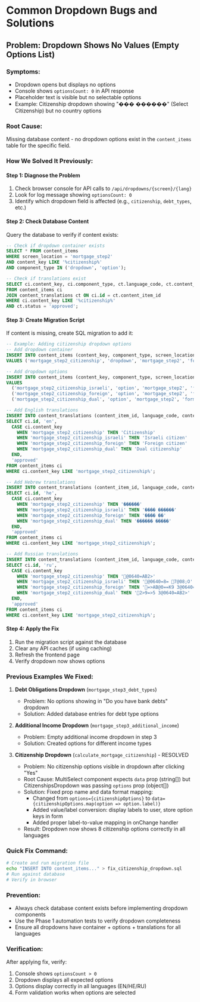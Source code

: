 # Common Dropdown Bugs and Solutions

## Problem: Dropdown Shows No Values (Empty Options List)

### Symptoms:
- Dropdown opens but displays no options
- Console shows `optionsCount: 0` in API response
- Placeholder text is visible but no selectable options
- Example: Citizenship dropdown showing "��� ������" (Select Citizenship) but no country options

### Root Cause:
Missing database content - no dropdown options exist in the `content_items` table for the specific field.

### How We Solved It Previously:

#### Step 1: Diagnose the Problem
1. Check browser console for API calls to `/api/dropdowns/{screen}/{lang}`
2. Look for log message showing `optionsCount: 0`
3. Identify which dropdown field is affected (e.g., `citizenship`, `debt_types`, etc.)

#### Step 2: Check Database Content
Query the database to verify if content exists:
```sql
-- Check if dropdown container exists
SELECT * FROM content_items 
WHERE screen_location = 'mortgage_step2' 
AND content_key LIKE '%citizenship%'
AND component_type IN ('dropdown', 'option');

-- Check if translations exist
SELECT ci.content_key, ci.component_type, ct.language_code, ct.content_value 
FROM content_items ci
JOIN content_translations ct ON ci.id = ct.content_item_id
WHERE ci.content_key LIKE '%citizenship%' 
AND ct.status = 'approved';
```

#### Step 3: Create Migration Script
If content is missing, create SQL migration to add it:
```sql
-- Example: Adding citizenship dropdown options
-- Add dropdown container
INSERT INTO content_items (content_key, component_type, screen_location, category, is_active)
VALUES ('mortgage_step2_citizenship', 'dropdown', 'mortgage_step2', 'form', true);

-- Add dropdown options
INSERT INTO content_items (content_key, component_type, screen_location, category, is_active)
VALUES 
  ('mortgage_step2_citizenship_israeli', 'option', 'mortgage_step2', 'form', true),
  ('mortgage_step2_citizenship_foreign', 'option', 'mortgage_step2', 'form', true),
  ('mortgage_step2_citizenship_dual', 'option', 'mortgage_step2', 'form', true);

-- Add English translations
INSERT INTO content_translations (content_item_id, language_code, content_value, status)
SELECT ci.id, 'en', 
  CASE ci.content_key
    WHEN 'mortgage_step2_citizenship' THEN 'Citizenship'
    WHEN 'mortgage_step2_citizenship_israeli' THEN 'Israeli citizen'
    WHEN 'mortgage_step2_citizenship_foreign' THEN 'Foreign citizen'
    WHEN 'mortgage_step2_citizenship_dual' THEN 'Dual citizenship'
  END,
  'approved'
FROM content_items ci
WHERE ci.content_key LIKE 'mortgage_step2_citizenship%';

-- Add Hebrew translations
INSERT INTO content_translations (content_item_id, language_code, content_value, status)
SELECT ci.id, 'he', 
  CASE ci.content_key
    WHEN 'mortgage_step2_citizenship' THEN '������'
    WHEN 'mortgage_step2_citizenship_israeli' THEN '���� ������'
    WHEN 'mortgage_step2_citizenship_foreign' THEN '���� ��'
    WHEN 'mortgage_step2_citizenship_dual' THEN '������ �����'
  END,
  'approved'
FROM content_items ci
WHERE ci.content_key LIKE 'mortgage_step2_citizenship%';

-- Add Russian translations
INSERT INTO content_translations (content_item_id, language_code, content_value, status)
SELECT ci.id, 'ru', 
  CASE ci.content_key
    WHEN 'mortgage_step2_citizenship' THEN '@0640=AB2>'
    WHEN 'mortgage_step2_citizenship_israeli' THEN '@0640=8= 7@08;O'
    WHEN 'mortgage_step2_citizenship_foreign' THEN '=>AB@0==K9 3@0640=8='
    WHEN 'mortgage_step2_citizenship_dual' THEN '2>9=>5 3@0640=AB2>'
  END,
  'approved'
FROM content_items ci
WHERE ci.content_key LIKE 'mortgage_step2_citizenship%';
```

#### Step 4: Apply the Fix
1. Run the migration script against the database
2. Clear any API caches (if using caching)
3. Refresh the frontend page
4. Verify dropdown now shows options

### Previous Examples We Fixed:

1. **Debt Obligations Dropdown** (`mortgage_step3_debt_types`)
   - Problem: No options showing in "Do you have bank debts" dropdown
   - Solution: Added database entries for debt type options

2. **Additional Income Dropdown** (`mortgage_step3_additional_income`)
   - Problem: Empty additional income dropdown in step 3
   - Solution: Created options for different income types

3. **Citizenship Dropdown** (`calculate_mortgage_citizenship`) - RESOLVED
   - Problem: No citizenship options visible in dropdown after clicking "Yes"
   - Root Cause: MultiSelect component expects `data` prop (string[]) but CitizenshipsDropdown was passing `options` prop (object[])
   - Solution: Fixed prop name and data format mapping:
     * Changed from `options={citizenshipOptions}` to `data={citizenshipOptions.map(option => option.label)}`
     * Added value/label conversion: display labels to user, store option keys in form
     * Added proper label-to-value mapping in onChange handler
   - Result: Dropdown now shows 8 citizenship options correctly in all languages

### Quick Fix Command:
```bash
# Create and run migration file
echo "INSERT INTO content_items..." > fix_citizenship_dropdown.sql
# Run against database
# Verify in browser
```

### Prevention:
- Always check database content exists before implementing dropdown components
- Use the Phase 1 automation tests to verify dropdown completeness
- Ensure all dropdowns have container + options + translations for all languages

### Verification:
After applying fix, verify:
1. Console shows `optionsCount > 0`
2. Dropdown displays all expected options
3. Options display correctly in all languages (EN/HE/RU)
4. Form validation works when options are selected
